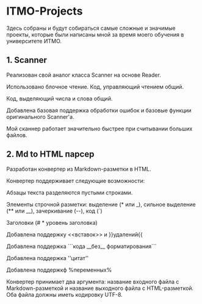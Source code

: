 # ITMO-Projects
Здесь собраны и будут собираться самые сложные и значимые проекты, которые были написаны мной за время моего обучения в университете ИТМО.
<h2><strong>1. Scanner</strong></h2>
<p>
    <p>Реализован свой аналог класса Scanner на основе Reader.</p>
    <p>Использовано блочное чтение. Код, управляющий чтением общий.</p>
    <p>Код, выделяющий числа и слова общий.</p>
    <p>Добавлена базовая поддержка обработки ошибок и базовые функции оригинального Scanner'а.</p>
   <p>Мой сканнер работает значительно быстрее при считывании больших файлов.</p>
<h2><strong>2. Md to HTML парсер</strong></h2>
<p>
    <p>Разработан конвертер из Markdown-разметки в HTML.</p>
    <p>Конвертер поддерживает следующие возможности:</p>
    <p>Абзацы текста разделяются пустыми строками.</p>
    <p>Элементы строчной разметки: выделение (* или _), сильное выделение (** или __), зачеркивание (--), код (`)</p>
    <p>Заголовки (# * уровень заголовка) </p>
    <p>Добавлена поддержку <<вставок>> и }}удалений{{</p>
    <p>Добавлена поддержка ```кода __без__ форматирования```</p>
    <p>Добавлена поддержка ''цитат''</p>
    <p>Добавлена поддержкф %переменных%</p>
<p>Конвертер принимает два аргумента: название входного файла с Markdown-разметкой и название выходного файла c HTML-разметкой. Оба файла должны иметь кодировку UTF-8.</p>
